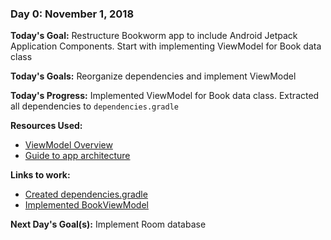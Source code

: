 ### Day 0: November 1, 2018
**Today's Goal:** Restructure Bookworm app to include Android Jetpack Application Components. Start with implementing ViewModel for Book data class

**Today's Goals:** Reorganize dependencies and implement ViewModel

**Today's Progress:** Implemented ViewModel for Book data class. Extracted all dependencies to `dependencies.gradle`

**Resources Used:** 
* [ViewModel Overview](https://developer.android.com/topic/libraries/architecture/viewmodel)
* [Guide to app architecture](https://developer.android.com/jetpack/docs/guide)

**Links to work:** 
* [Created dependencies.gradle](https://github.com/jgarcia162/Bookworm/commit/fd4654e819716ea1bcd7511034a0a9e7754c23af)
* [Implemented BookViewModel](https://github.com/jgarcia162/Bookworm/commit/aaf5993bd0c54a2598c50d5d79d6f34892294e16)

**Next Day's Goal(s):** Implement Room database

